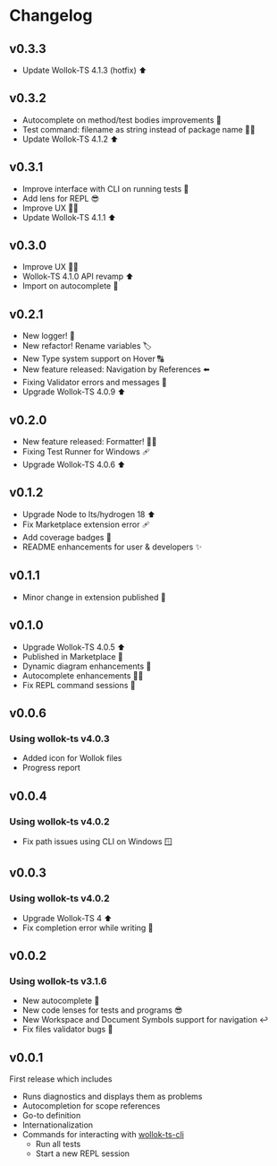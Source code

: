 # Changelog

## v0.3.3
- Update Wollok-TS 4.1.3 (hotfix) ⬆️

## v0.3.2
- Autocomplete on method/test bodies improvements 📝
- Test command: filename as string instead of package name ✍🏼
- Update Wollok-TS 4.1.2 ⬆️

## v0.3.1
- Improve interface with CLI on running tests 🚦
- Add lens for REPL 😎
- Improve UX 🧑‍💻
- Update Wollok-TS 4.1.1 ⬆️

## v0.3.0
- Improve UX 🧑‍💻
- Wollok-TS 4.1.0 API revamp ⬆️
- Import on autocomplete 📝

## v0.2.1
- New logger! 📝
- New refactor! Rename variables 🏷️
- New Type system support on Hover 🔠
- New feature released: Navigation by References ⬅️
- Fixing Validator errors and messages 🧐
- Upgrade Wollok-TS 4.0.9 ⬆️

## v0.2.0

- New feature released: Formatter! 💅🏼
- Fixing Test Runner for Windows 🩹
- Upgrade Wollok-TS 4.0.6 ⬆️

## v0.1.2

- Upgrade Node to lts/hydrogen 18 ⬆️
- Fix Marketplace extension error 🩹
- Add coverage badges 🎯
- README enhancements for user & developers ✨

## v0.1.1

- Minor change in extension published 🔴

## v0.1.0

- Upgrade Wollok-TS 4.0.5 ⬆️
- Published in Marketplace 🌈
- Dynamic diagram enhancements 🔵
- Autocomplete enhancements ✍🏼
- Fix REPL command sessions 🐛

## v0.0.6

### Using wollok-ts v4.0.3

- Added icon for Wollok files
- Progress report

## v0.0.4

### Using wollok-ts v4.0.2

- Fix path issues using CLI on Windows 🪟

## v0.0.3

### Using wollok-ts v4.0.2

- Upgrade Wollok-TS 4 ⬆️
- Fix completion error while writing 🐛

## v0.0.2

### Using wollok-ts v3.1.6

- New autocomplete 🔢
- New code lenses for tests and programs 😎
- New Workspace and Document Symbols support for navigation ↩️
- Fix files validator bugs 🐛

## v0.0.1

First release which includes

- Runs diagnostics and displays them as problems
- Autocompletion for scope references
- Go-to definition
- Internationalization
- Commands for interacting with [wollok-ts-cli](https://github.com/uqbar-project/wollok-ts-cli)
  - Run all tests
  - Start a new REPL session
